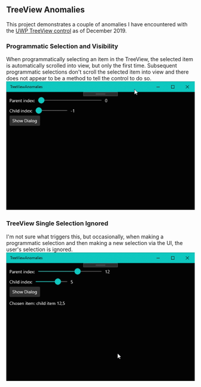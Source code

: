 ## TreeView Anomalies
This project demonstrates a couple of anomalies I have encountered with the [UWP TreeView control](https://docs.microsoft.com/en-us/uwp/api/Windows.UI.Xaml.Controls.TreeView) as of December 2019.

### Programmatic Selection and Visibility
When programmatically selecting an item in the TreeView, the selected item is automatically scrolled into view, but only the first time. Subsequent programmatic selections don't scroll the selected item into view and there does not appear to be a method to tell the control to do so.
![example image 1](/TreeViewAnomalies1.gif "Example 1")

### TreeView Single Selection Ignored
I'm not sure what triggers this, but occasionally, when making a programmatic selection and then making a new selection via the UI, the user's selection is ignored.
![example image 2](/TreeViewAnomalies2.gif "Example 2")
